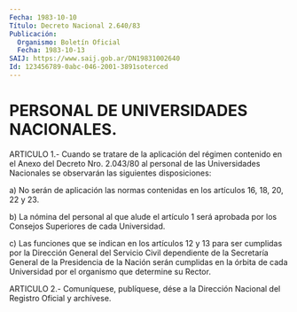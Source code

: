 ```yaml
---
Fecha: 1983-10-10
Título: Decreto Nacional 2.640/83
Publicación:
  Organismo: Boletín Oficial
  Fecha: 1983-10-13
SAIJ: https://www.saij.gob.ar/DN19831002640
Id: 123456789-0abc-046-2001-3891soterced
---
```

# PERSONAL DE UNIVERSIDADES NACIONALES.

<a id="1"></a>
ARTICULO  1.-  Cuando  se  tratare  de  la  aplicación  del régimen contenido en el Anexo del Decreto Nro. 2.043/80 al personal  de las Universidades Nacionales se observarán las siguientes disposiciones:

a)  No  serán  de aplicación las normas contenidas en los artículos 16, 18, 20, 22 y 23.

b) La nómina del  personal al que alude el artículo 1 será aprobada por los Consejos Superiores de cada Universidad.

c) Las funciones que  se  indican en los artículos 12 y 13 para ser cumplidas por la Dirección  General  del Servicio Civil dependiente de  la  Secretaría General de la Presidencia  de  la  Nación  serán cumplidas  en  la  órbita  de cada Universidad por el organismo que determine su Rector.

<a id="2"></a>
ARTICULO  2.- Comuníquese, publíquese, dése a la Dirección Nacional del Registro Oficial y archívese.